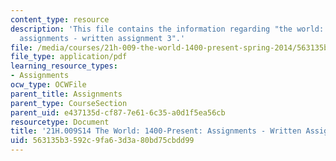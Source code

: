 ```yaml
---
content_type: resource
description: 'This file contains the information regarding "the world: 1400-present:
  assignments - written assignment 3".'
file: /media/courses/21h-009-the-world-1400-present-spring-2014/563135b3592c9fa63d3a80bd75cbdd99_MIT21H_009S14_WrittenAsgn3.pdf
file_type: application/pdf
learning_resource_types:
- Assignments
ocw_type: OCWFile
parent_title: Assignments
parent_type: CourseSection
parent_uid: e437135d-cf87-7e61-6c35-a0d1f5ea56cb
resourcetype: Document
title: '21H.009S14 The World: 1400-Present: Assignments - Written Assignment 3'
uid: 563135b3-592c-9fa6-3d3a-80bd75cbdd99
---
```

